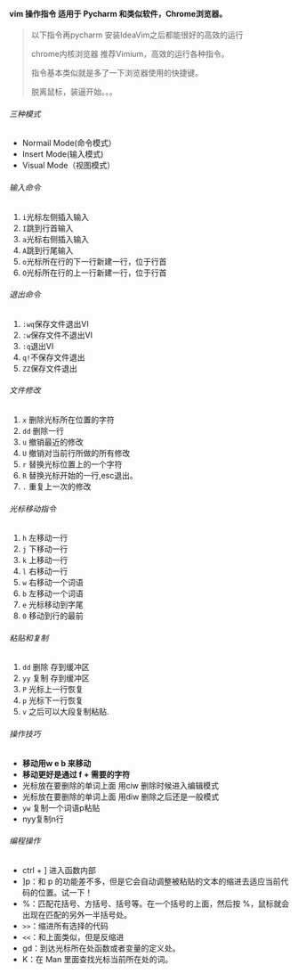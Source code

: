 #### vim 操作指令 适用于 Pycharm 和类似软件，Chrome浏览器。 

>   以下指令再pycharm 安装IdeaVim之后都能很好的高效的运行
>
>   chrome内核浏览器 推荐Vimium，高效的运行各种指令。
>
>   指令基本类似就是多了一下浏览器使用的快捷键。
>
>   脱离鼠标，装逼开始。。。

###### 三种模式

-   Normail Mode(命令模式）
-   Insert Mode(输入模式)
-   Visual Mode（视图模式）

###### 输入命令

1.  `i`光标左侧插入输入
2.  `I`跳到行首输入
3.  `a`光标右侧插入输入
4.  `A`跳到行尾输入
5.  `o`光标所在行的下一行新建一行，位于行首
6.  `O`光标所在行的上一行新建一行，位于行首

###### 退出命令

1.  `:wq`保存文件退出VI
2.  `:w`保存文件不退出VI
3.  `:q`退出VI
4.  `q!`不保存文件退出
5.  `ZZ`保存文件退出

###### 文件修改

1.  `x` 删除光标所在位置的字符
2.  `dd` 删除一行
3.  `u` 撤销最近的修改
4.  `U` 撤销对当前行所做的所有修改
5.  `r` 替换光标位置上的一个字符
6.  `R` 替换光标开始的一行,esc退出。
7.  `.` 重复上一次的修改

###### 光标移动指令

1.  `h` 左移动一行
2.  `j` 下移动一行
3.  `k` 上移动一行
4.  `l` 右移动一行
5.  `w` 右移动一个词语
6.  `b` 左移动一个词语
7.  `e` 光标移动到字尾
8.  `0` 移动到行的最前

###### 粘贴和复制

1.  `dd` 删除 存到缓冲区
2.  `yy`  复制 存到缓冲区
3.  `P`  光标上一行恢复
4.  `p`  光标下一行恢复
5.  `v`  之后可以大段复制粘贴.


###### 操作技巧

-   **移动用w e b 来移动**
-   **移动更好是通过 f + 需要的字符**
-   光标放在要删除的单词上面 用ciw 删除时候进入编辑模式
-   光标放在要删除的单词上面 用diw 删除之后还是一般模式
-   `yw` 复制一个词语p粘贴
-   nyy复制n行

###### 编程操作 

-   ctrl + ] 进入函数内部
-   ]p：和 p 的功能差不多，但是它会自动调整被粘贴的文本的缩进去适应当前代码的位置。试一下！
-   %：匹配花括号、方括号、括号等。在一个括号的上面，然后按 %，鼠标就会出现在匹配的另外一半括号处。
-   `>>`：缩进所有选择的代码
-   `<<`：和上面类似，但是反缩进
-   gd：到达光标所在处函数或者变量的定义处。
-   K：在 Man 里面查找光标当前所在处的词。

